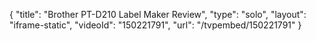 {
    "title": "Brother PT-D210 Label Maker Review",
    "type": "solo",
    "layout": "iframe-static",
    "videoId": "150221791",
    "url": "\/tvpembed\/150221791"
}
